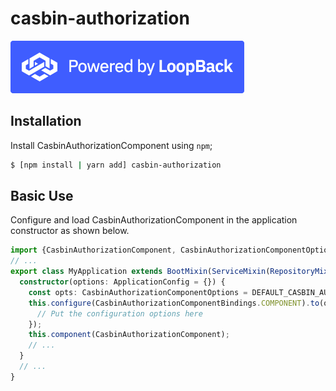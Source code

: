 # casbin-authorization

[![LoopBack](https://github.com/loopbackio/loopback-next/raw/master/docs/site/imgs/branding/Powered-by-LoopBack-Badge-(blue)-@2x.png)](http://loopback.io/)

## Installation

Install CasbinAuthorizationComponent using `npm`;

```sh
$ [npm install | yarn add] casbin-authorization
```

## Basic Use

Configure and load CasbinAuthorizationComponent in the application constructor
as shown below.

```ts
import {CasbinAuthorizationComponent, CasbinAuthorizationComponentOptions, DEFAULT_CASBIN_AUTHORIZATION_OPTIONS} from 'casbin-authorization';
// ...
export class MyApplication extends BootMixin(ServiceMixin(RepositoryMixin(RestApplication))) {
  constructor(options: ApplicationConfig = {}) {
    const opts: CasbinAuthorizationComponentOptions = DEFAULT_CASBIN_AUTHORIZATION_OPTIONS;
    this.configure(CasbinAuthorizationComponentBindings.COMPONENT).to(opts);
      // Put the configuration options here
    });
    this.component(CasbinAuthorizationComponent);
    // ...
  }
  // ...
}
```
